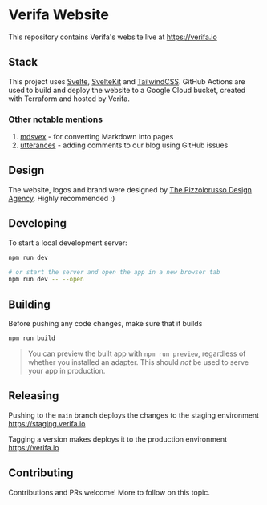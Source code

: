 # Verifa Website

This repository contains Verifa's website live at <https://verifa.io>

## Stack

This project uses [Svelte](https://svelte.dev/), [SvelteKit](https://kit.svelte.dev/) and [TailwindCSS](https://tailwindcss.com/).
GitHub Actions are used to build and deploy the website to a Google Cloud bucket, created with Terraform and hosted by Verifa.

### Other notable mentions

1. [mdsvex](https://mdsvex.pngwn.io/) - for converting Markdown into pages
2. [utterances](https://utteranc.es/) - adding comments to our blog using GitHub issues

## Design

The website, logos and brand were designed by [The Pizzolorusso Design Agency](https://pizzolorusso.com/about).
Highly recommended :)

## Developing

To start a local development server:

```bash
npm run dev

# or start the server and open the app in a new browser tab
npm run dev -- --open
```

## Building

Before pushing any code changes, make sure that it builds

```bash
npm run build
```

> You can preview the built app with `npm run preview`, regardless of whether you installed an adapter. This should _not_ be used to serve your app in production.

## Releasing

Pushing to the `main` branch deploys the changes to the staging environment <https://staging.verifa.io>

Tagging a version makes deploys it to the production environment <https://verifa.io>

## Contributing

Contributions and PRs welcome! More to follow on this topic.
